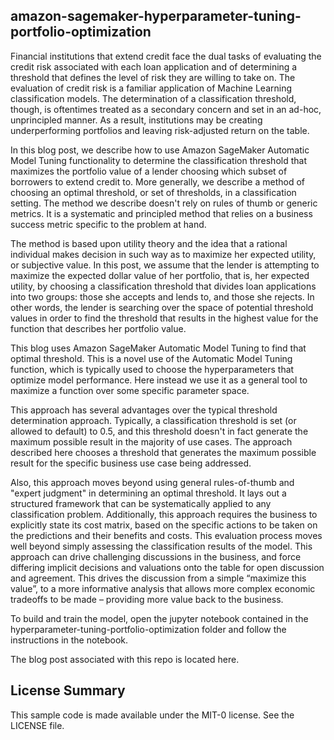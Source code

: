 ## amazon-sagemaker-hyperparameter-tuning-portfolio-optimization

Financial institutions that extend credit face the dual tasks of evaluating the credit risk associated with each loan application and of determining a threshold that defines the level of risk they are willing to take on. The evaluation of credit risk is a familiar application of Machine Learning classification models. The determination of a classification threshold, though, is oftentimes treated as a secondary concern and set in an ad-hoc, unprincipled manner. As a result, institutions may be creating underperforming portfolios and leaving risk-adjusted return on the table.

In this blog post, we describe how to use Amazon SageMaker Automatic Model Tuning functionality to determine the classification threshold that maximizes the portfolio value of a lender choosing which subset of borrowers to extend credit to. More generally, we describe a method of choosing an optimal threshold, or set of thresholds, in a classification setting. The method we describe doesn't rely on rules of thumb or generic metrics. It is a systematic and principled method that relies on a business success metric specific to the problem at hand.

The method is based upon utility theory and the idea that a rational individual makes decision in such way as to maximize her expected utility, or subjective value. In this post, we assume that the lender is attempting to maximize the expected dollar value of her portfolio, that is, her expected utility, by choosing a classification threshold that divides loan applications into two groups: those she accepts and lends to, and those she rejects. In other words, the lender is searching over the space of potential threshold values in order to find the threshold that results in the highest value for the function that describes her portfolio value. 

This blog uses Amazon SageMaker Automatic Model Tuning to find that optimal threshold. This is a novel use of the Automatic Model Tuning function, which is typically used to choose the hyperparameters that optimize model performance. Here instead we use it as a general tool to maximize a function over some specific parameter space.

This approach has several advantages over the typical threshold determination approach. Typically, a classification threshold is set (or allowed to default) to 0.5, and this threshold doesn't in fact generate the maximum possible result in the majority of use cases. The approach described here chooses a threshold that generates the maximum possible result for the specific business use case being addressed. 

Also, this approach moves beyond using general rules-of-thumb and "expert judgment" in determining an optimal threshold. It lays out a structured framework that can be systematically applied to any classification problem. Additionally, this approach requires the business to explicitly state its cost matrix, based on the specific actions to be taken on the predictions and their benefits and costs. This evaluation process moves well beyond simply assessing the classification results of the model. This approach can drive challenging discussions in the business, and force differing implicit decisions and valuations onto the table for open discussion and agreement. This drives the discussion from a simple “maximize this value”, to a more informative analysis that allows more complex economic tradeoffs to be made – providing more value back to the business.

To build and train the model, open the jupyter notebook contained in the hyperparameter-tuning-portfolio-optimization folder and follow the instructions in the notebook.

The blog post associated with this repo is located here.

## License Summary

This sample code is made available under the MIT-0 license. See the LICENSE file.
